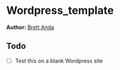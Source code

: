 # Wordpress_template
**Author:** [Brett Anda](https://brettanda.ca/about-me/)
## Todo
- [ ] Test this on a blank Wordpress site